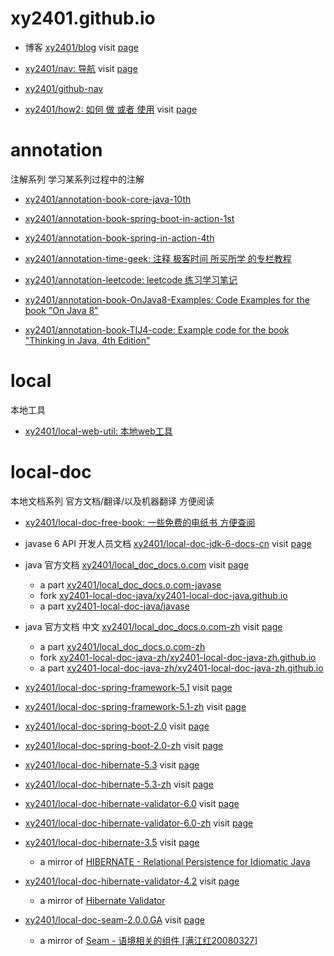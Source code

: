 # xy2401.github.io


- 博客 [xy2401/blog](https://github.com/xy2401/blog) 
visit [page](https://xy2401.github.io/blog/)


- [xy2401/nav: 导航](https://github.com/xy2401/nav)
visit [page](https://xy2401.github.io/nav/)

- [xy2401/github-nav](https://github.com/xy2401/github-nav)


- [xy2401/how2: 如何 做 或者 使用](https://github.com/xy2401/how2)
visit [page](https://xy2401.github.io/how2/)



# annotation
 
注解系列 学习某系列过程中的注解

* [xy2401/annotation-book-core-java-10th](https://github.com/xy2401/annotation-book-core-java-10th)

* [xy2401/annotation-book-spring-boot-in-action-1st](https://github.com/xy2401/annotation-book-spring-boot-in-action-1st)

* [xy2401/annotation-book-spring-in-action-4th](https://github.com/xy2401/annotation-book-spring-in-action-4th)

* [xy2401/annotation-time-geek: 注释 极客时间 所买所学 的专栏教程](https://github.com/xy2401/annotation-time-geek)

* [xy2401/annotation-leetcode: leetcode 练习学习笔记](https://github.com/xy2401/annotation-leetcode)

* [xy2401/annotation-book-OnJava8-Examples: Code Examples for the book "On Java 8"](https://github.com/xy2401/annotation-book-OnJava8-Examples)

* [xy2401/annotation-book-TIJ4-code: Example code for the book "Thinking in Java, 4th Edition"](https://github.com/xy2401/annotation-book-TIJ4-code)



# local

本地工具

- [xy2401/local-web-util: 本地web工具](https://github.com/xy2401/local-web-util)




# local-doc

本地文档系列 官方文档/翻译/以及机器翻译 方便阅读

- [xy2401/local-doc-free-book: 一些免费的电纸书 方便查阅](https://github.com/xy2401/local-doc-free-book)

 
- javase 6 API 开发人员文档 
[xy2401/local-doc-jdk-6-docs-cn](https://github.com/xy2401/local-doc-jdk-6-docs-cn)
visit [page](https://xy2401.github.io/local-doc-jdk-6-docs-cn/api/)


- java 官方文档
[xy2401/local_doc_docs.o.com](https://github.com/xy2401/local_doc_docs.o.com)
visit [page](https://xy2401-local-doc-java.github.io/en/)
    - a part [xy2401/local_doc_docs.o.com-javase](https://github.com/xy2401/local_doc_docs.o.com-javase)  
    - fork [xy2401-local-doc-java/xy2401-local-doc-java.github.io](https://github.com/xy2401-local-doc-java/xy2401-local-doc-java.github.io)
    - a part [xy2401-local-doc-java/javase](https://github.com/xy2401-local-doc-java/javase)

- java 官方文档 中文
[xy2401/local_doc_docs.o.com-zh](https://github.com/xy2401/local_doc_docs.o.com-zh)
visit [page](https://xy2401-local-doc-java-zh.github.io)
    - a part [xy2401/local_doc_docs.o.com-zh](https://github.com/xy2401/local_doc_docs.o.com-zh)
    - fork [xy2401-local-doc-java-zh/xy2401-local-doc-java-zh.github.io](https://github.com/xy2401-local-doc-java-zh/xy2401-local-doc-java-zh.github.io)
    - a part [xy2401-local-doc-java-zh/xy2401-local-doc-java-zh.github.io](https://github.com/xy2401-local-doc-java-zh/xy2401-local-doc-java-zh.github.io)
 
- [xy2401/local-doc-spring-framework-5.1](https://github.com/xy2401/local-doc-spring-framework-5.1)
visit [page](https://xy2401.github.io/local-doc-spring-framework-5.1/docs/spring-framework-reference/index.html)

- [xy2401/local-doc-spring-framework-5.1-zh](https://github.com/xy2401/local-doc-spring-framework-5.1-zh)
visit [page](https://xy2401.github.io/local-doc-spring-framework-5.1-zh/docs/spring-framework-reference/)

- [xy2401/local-doc-spring-boot-2.0](https://github.com/xy2401/local-doc-spring-boot-2.0)
visit [page](https://xy2401.github.io/local-doc-spring-boot-2.0/)

- [xy2401/local-doc-spring-boot-2.0-zh](https://github.com/xy2401/local-doc-spring-boot-2.0-zh)
visit [page](https://xy2401.github.io/local-doc-spring-boot-2.0-zh/)
 
- [xy2401/local-doc-hibernate-5.3](https://github.com/xy2401/local-doc-hibernate-5.3)
visit [page](https://xy2401.github.io/local-doc-hibernate-5.3/)

- [xy2401/local-doc-hibernate-5.3-zh](https://github.com/xy2401/local-doc-hibernate-5.3-zh)
visit [page](https://xy2401.github.io/local-doc-hibernate-5.3-zh/)

- [xy2401/local-doc-hibernate-validator-6.0](https://github.com/xy2401/local-doc-hibernate-validator-6.0)
visit [page](https://xy2401.github.io/local-doc-hibernate-validator-6.0/)

- [xy2401/local-doc-hibernate-validator-6.0-zh](https://github.com/xy2401/local-doc-hibernate-validator-6.0-zh)
visit [page](https://xy2401.github.io/local-doc-hibernate-validator-6.0-zh/)


 
- [xy2401/local-doc-hibernate-3.5](https://github.com/xy2401/local-doc-hibernate-3.5)
visit [page](https://xy2401.github.io/local-doc-hibernate-3.5/)
    - a mirror of [HIBERNATE - Relational Persistence for Idiomatic Java](https://docs.jboss.org/hibernate/orm/3.5/reference/zh-CN/html_single/)

- [xy2401/local-doc-hibernate-validator-4.2](https://github.com/xy2401/local-doc-hibernate-validator-4.2)
visit [page](https://xy2401.github.io/local-doc-hibernate-validator-4.2/)
    - a mirror of [Hibernate Validator](https://docs.jboss.org/hibernate/validator/4.2/reference/zh-CN/html_single/)

- [xy2401/local-doc-seam-2.0.0.GA](https://github.com/xy2401/local-doc-seam-2.0.0.GA)
visit [page](https://xy2401.github.io/local-doc-seam-2.0.0.GA/)
    - a mirror of [Seam - 语境相关的组件 [满江红20080327]](https://docs.jboss.org/seam/2.0.0.GA/reference/zh/html_single/)








